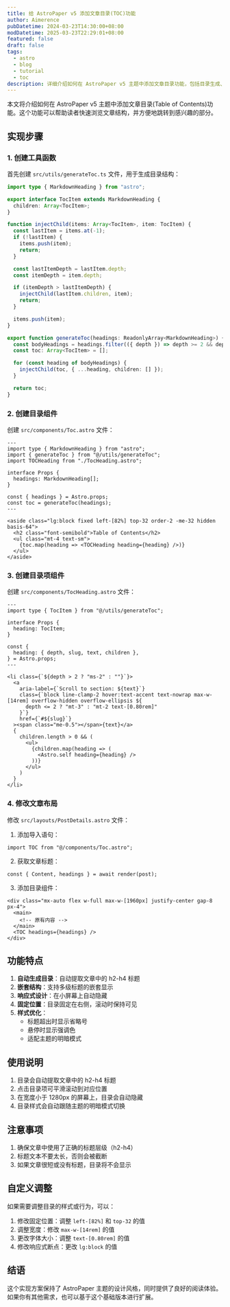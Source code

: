 ```yaml
---
title: 给 AstroPaper v5 添加文章目录(TOC)功能
author: Aimerence
pubDatetime: 2024-03-23T14:30:00+08:00
modDatetime: 2025-03-23T22:29:01+08:00
featured: false
draft: false
tags:
  - astro
  - blog
  - tutorial
  - toc
description: 详细介绍如何在 AstroPaper v5 主题中添加文章目录功能，包括目录生成、样式设置和主题适配。
---
```


本文将介绍如何在 AstroPaper v5 主题中添加文章目录(Table of Contents)功能。这个功能可以帮助读者快速浏览文章结构，并方便地跳转到感兴趣的部分。

## 实现步骤

### 1. 创建工具函数

首先创建 `src/utils/generateToc.ts` 文件，用于生成目录结构：

```typescript
import type { MarkdownHeading } from "astro";

export interface TocItem extends MarkdownHeading {
  children: Array<TocItem>;
}

function injectChild(items: Array<TocItem>, item: TocItem) {
  const lastItem = items.at(-1);
  if (!lastItem) {
    items.push(item);
    return;
  }

  const lastItemDepth = lastItem.depth;
  const itemDepth = item.depth;

  if (itemDepth > lastItemDepth) {
    injectChild(lastItem.children, item);
    return;
  }

  items.push(item);
}

export function generateToc(headings: ReadonlyArray<MarkdownHeading>) {
  const bodyHeadings = headings.filter(({ depth }) => depth >= 2 && depth <= 4);
  const toc: Array<TocItem> = [];

  for (const heading of bodyHeadings) {
    injectChild(toc, { ...heading, children: [] });
  }

  return toc;
}
```

### 2. 创建目录组件

创建 `src/components/Toc.astro` 文件：

```astro
---
import type { MarkdownHeading } from "astro";
import { generateToc } from "@/utils/generateToc";
import TOCHeading from "./TocHeading.astro";

interface Props {
  headings: MarkdownHeading[];
}

const { headings } = Astro.props;
const toc = generateToc(headings);
---

<aside class="lg:block fixed left-[82%] top-32 order-2 -me-32 hidden basis-64">
  <h2 class="font-semibold">Table of Contents</h2>
  <ul class="mt-4 text-sm">
    {toc.map(heading => <TOCHeading heading={heading} />)}
  </ul>
</aside>
```

### 3. 创建目录项组件

创建 `src/components/TocHeading.astro` 文件：

```astro
---
import type { TocItem } from "@/utils/generateToc";

interface Props {
  heading: TocItem;
}

const {
  heading: { depth, slug, text, children },
} = Astro.props;
---

<li class={`${depth > 2 ? "ms-2" : ""}`}>
  <a
    aria-label={`Scroll to section: ${text}`}
    class={`block line-clamp-2 hover:text-accent text-nowrap max-w-[14rem] overflow-hidden overflow-ellipsis ${
      depth <= 2 ? "mt-3" : "mt-2 text-[0.80rem]"
    }`}
    href={`#${slug}`}
  ><span class="me-0.5"></span>{text}</a>
  {
    children.length > 0 && (
      <ul>
        {children.map(heading => (
          <Astro.self heading={heading} />
        ))}
      </ul>
    )
  }
</li>
```

### 4. 修改文章布局

修改 `src/layouts/PostDetails.astro` 文件：

1. 添加导入语句：
```astro
import TOC from "@/components/Toc.astro";
```

2. 获取文章标题：
```astro
const { Content, headings } = await render(post);
```

3. 添加目录组件：
```astro
<div class="mx-auto flex w-full max-w-[1960px] justify-center gap-8 px-4">
  <main>
    <!-- 原有内容 -->
  </main>
  <TOC headings={headings} />
</div>
```

## 功能特点

1. **自动生成目录**：自动提取文章中的 h2-h4 标题
2. **嵌套结构**：支持多级标题的嵌套显示
3. **响应式设计**：在小屏幕上自动隐藏
4. **固定位置**：目录固定在右侧，滚动时保持可见
5. **样式优化**：
   - 标题超出时显示省略号
   - 悬停时显示强调色
   - 适配主题的明暗模式

## 使用说明

1. 目录会自动提取文章中的 h2-h4 标题
2. 点击目录项可平滑滚动到对应位置
3. 在宽度小于 1280px 的屏幕上，目录会自动隐藏
4. 目录样式会自动跟随主题的明暗模式切换

## 注意事项

1. 确保文章中使用了正确的标题层级（h2-h4）
2. 标题文本不要太长，否则会被截断
3. 如果文章很短或没有标题，目录将不会显示

## 自定义调整

如果需要调整目录的样式或行为，可以：

1. 修改固定位置：调整 `left-[82%]` 和 `top-32` 的值
2. 调整宽度：修改 `max-w-[14rem]` 的值
3. 更改字体大小：调整 `text-[0.80rem]` 的值
4. 修改响应式断点：更改 `lg:block` 的值

## 结语

这个实现方案保持了 AstroPaper 主题的设计风格，同时提供了良好的阅读体验。如果你有其他需求，也可以基于这个基础版本进行扩展。 